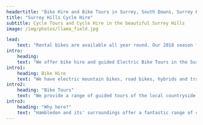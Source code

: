 ```yaml
---
headertitle: "Bike Hire and Bike Tours in Surrey, South Downs, Surrey Hills, West Sussex, Guildford, Haslemere, Farnham, Godalming, Chiddingfold and Petworth. Bike Hire for Corporate Events. Cycle Surrey Hills. Mountain Bike Hire near London. Mountain Bike Hire near Peaslake and Leith Hill. Surrey Bike Rental. Electric Bike Rental."
title: "Surrey Hills Cycle Hire"
subtitle: Cycle Tours and Cycle Hire in the beautiful Surrey Hills
image: /img/photos/llama_field.jpg

lead: 
    text: "Rental bikes are available all year round. Our 2018 season for guided bike tours runs from Saturday 24th March to Sunday 28th October."
intro:
    heading:
    text: "We offer bike hire and guided Electric Bike Tours in the Surrey Hills, centred on the beautiful village of Hambledon in the Surrey Hills Area of Outstanding Natural Beauty, just 55 minutes by train or an hours drive from London."
intro1:
    heading: Bike Hire
    text: "We have electric mountain bikes, road bikes, hybrids and traditional mountain bikes for rental, available in a range of sizes. Child friendly bikes and trailers are also available. All our bikes are less than a year old and are regularly serviced."
intro2:
    heading: "Bike Tours"
    text: "We provide a range of guided tours of the local countryside using our Electric Mountain Bikes. Most of the tours start and finish at the local pub, The Merry Harriers. They are mostly off-road and provide an excellent day out for groups, or couples with different fitness levels. We can also put together a customised bike tour for your corporate event."
intro3:
    heading: "Why here?"
    text: "Hambledon and its' surroundings offer a fantastic range of cycling on quiet country roads and off-road tracks and bridleways, while being only 55 minutes by train from central London, 10 minutes drive from Godalming and within 20 minutes drive of Guildford, Haslemere, Petworth and Farnham.<br/><br/>We are based 20 minutes walk from Witley station which is on the mainline between London Waterloo and Portsmouth. With a little notice we are able to collect you at the station on arrival and return you there at the end of your ride.<br/><br/>Hambledon is in the Surrey Hills Area of Outstanding Natural Beauty and just a few miles outside the South Downs National Park. We're surrounded by beautiful countryside between the South Downs in West Sussex and the North Downs of Surrey. Hambledon has a pub, **[The Merry Harriers](https://www.merryharriers.com)**, with great accommodation and an award winning, community run, **[village shop and cafe](https://www.facebook.com/hambledonvillageshop/)**.<br/><br/>We're in the perfect location for exploring the quaint villages of West Surrey and West Sussex, The Devils' Punchbowl, Blackdown, Hascombe Hill and the extensive heathland around Thursley National Reserve and Hankley Common and Witley Common. The **[mountain bike trails at Peaslake and Leith Hill](routes/#peaslake_leithhill)** are just a 30 minute drive away."
---
```


